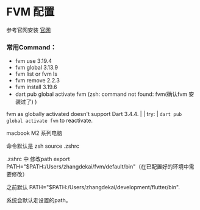 # FVM 配置

参考官网安装 [官网](https://fvm.app/documentation/getting-started)

### 常用Command：

* fvm use 3.19.4
* fvm global 3.13.9
* fvm list or fvm ls
* fvm remove 2.2.3
* fvm install 3.19.6
* dart pub global activate fvm (zsh: command not found: fvm(确认fvm 安装过了) )

fvm as globally activated doesn't support Dart 3.4.4.
|
| try:
| `dart pub global activate fvm` to reactivate.

macbook M2 系列电脑

命令默认是 zsh
source .zshrc

.zshrc 中 修改path
export PATH="$PATH:/Users/zhangdekai/fvm/default/bin"（在已配置好的环境中需要修改）

之前默认 PATH="$PATH:/Users/zhangdekai/development/flutter/bin".

系统会默认走设置的path。






